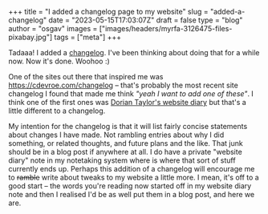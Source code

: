 
+++
title = "I added a changelog page to my website"
slug = "added-a-changelog"
date = "2023-05-15T17:03:07Z"
draft = false
type = "blog"
author = "osgav"
images = ["images/headers/myrfa-3126475-files-pixabay.jpg"]
tags = ["meta"]
+++

Tadaaa! I added a [changelog](/changelog.html). I've been thinking about doing that for a while now. Now it's done. Woohoo :)

<!--more-->

One of the sites out there that inspired me was https://cdevroe.com/changelog – that's probably the most recent site changelog I found that made me think *"yeah I want to add one of these"*. I think one of the first ones was [Dorian Taylor's website diary](https://doriantaylor.com/website-change-diary) but that's a little different to a changelog. 

My intention for the changelog is that it will list fairly concise statements about changes I have made. Not rambling entries about why I did something, or related thoughts, and future plans and the like. That junk should be in a blog post if anywhere at all. I do have a private "website diary" note in my notetaking system where is where that sort of stuff currently ends up. Perhaps this addition of a changelog will encourage me to ~~ramble~~ write about tweaks to my website a little more. I mean, it's off to a good start – the words you're reading now started off in my website diary note and then I realised I'd be as well put them in a blog post, and here we are.
